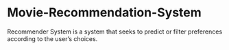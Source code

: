 # Movie-Recommendation-System
Recommender System is a system that seeks to predict or filter preferences according to the user’s choices.
